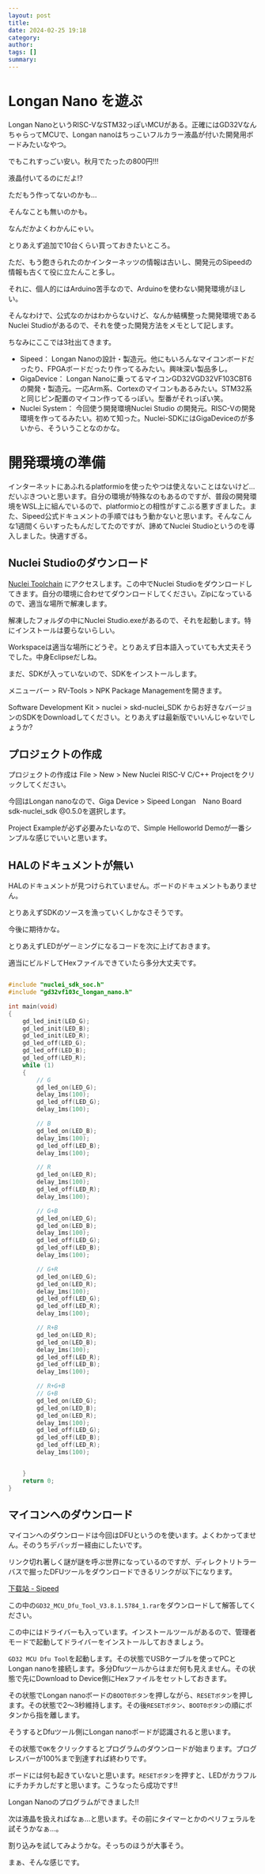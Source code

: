 ```yaml
---
layout: post
title: 
date: 2024-02-25 19:18
category: 
author: 
tags: []
summary: 
---
```


# Longan Nano を遊ぶ

Longan NanoというRISC-VなSTM32っぽいMCUがある。正確にはGD32VなんちゃらってMCUで、Longan nanoはちっこいフルカラー液晶が付いた開発用ボードみたいなやつ。

でもこれすっごい安い。秋月でたったの800円!!!

液晶付いてるのにだよ!?

ただもう作ってないのかも…

そんなことも無いのかも。

なんだかよくわかんにゃい。

とりあえず追加で10台くらい買っておきたいところ。

ただ、もう飽きられたのかインターネッツの情報は古いし、開発元のSipeedの情報も古くて役に立たんこと多し。

それに、個人的にはArduino苦手なので、Arduinoを使わない開発環境がほしい。

そんなわけで、公式なのかはわからないけど、なんか結構整った開発環境であるNuclei Studioがあるので、それを使った開発方法をメモとして記します。

ちなみにここでは3社出てきます。

- Sipeed： Longan Nanoの設計・製造元。他にもいろんなマイコンボードだったり、FPGAボードだったり作ってるみたい。興味深い製品多し。
- GigaDevice： Longan Nanoに乗ってるマイコンGD32VGD32VF103CBT6の開発・製造元。一応Arm系、Cortexのマイコンもあるみたい。STM32系と同じピン配置のマイコン作ってるっぽい。型番がそれっぽい笑。
- Nuclei System： 今回使う開発環境Nuclei Studio の開発元。RISC-Vの開発環境を作ってるみたい。初めて知った。Nuclei-SDKにはGigaDeviceのが多いから、そういうことなのかな。

# 開発環境の準備

インターネットにあふれるplatformioを使ったやつは使えないことはないけど…だいぶきついと思います。自分の環境が特殊なのもあるのですが、普段の開発環境をWSL上に組んでいるので、platformioとの相性がすこぶる悪すぎました。また、Sipeed公式ドキュメントの手順ではもう動かないと思います。そんなこんな1週間くらいすったもんだしてたのですが、諦めてNuclei Studioというのを導入しました。快適すぎる。

## Nuclei Studioのダウンロード

[Nuclei Toolchain](https://www.nucleisys.com/download.php) にアクセスします。この中でNuclei Studioをダウンロードしてきます。自分の環境に合わせてダウンロードしてください。Zipになっているので、適当な場所で解凍します。

解凍したフォルダの中にNuclei Studio.exeがあるので、それを起動します。特にインストールは要らないらしい。

Workspaceは適当な場所にどうぞ。とりあえず日本語入っていても大丈夫そうでした。中身Eclipseだしね。

まだ、SDKが入っていないので、SDKをインストールします。

メニューバー > RV-Tools > NPK Package Managementを開きます。

Software Development Kit > nuclei > skd-nuclei_SDK からお好きなバージョンのSDKをDownloadしてください。とりあえずは最新版でいいんじゃないでしょうか?

## プロジェクトの作成

プロジェクトの作成は File > New > New Nuclei RISC-V C/C++ Projectをクリックしてください。

今回はLongan nanoなので、Giga Device > Sipeed Longan　Nano Board sdk-nuclei_sdk @0.5.0を選択します。

Project Exampleが必ず必要みたいなので、Simple Helloworld Demoが一番シンプルな感じでいいと思います。

## HALのドキュメントが無い

HALのドキュメントが見つけられていません。ボードのドキュメントもありません。

とりあえずSDKのソースを漁っていくしかなさそうです。

今後に期待かな。

とりあえずLEDがゲーミングになるコードを次に上げておきます。

適当にビルドしてHexファイルできていたら多分大丈夫です。

```main.c

#include "nuclei_sdk_soc.h"
#include "gd32vf103c_longan_nano.h"

int main(void)
{
    gd_led_init(LED_G);
    gd_led_init(LED_B);
    gd_led_init(LED_R);
    gd_led_off(LED_G);
    gd_led_off(LED_B);
    gd_led_off(LED_R);
    while (1)
    {
    	// G
        gd_led_on(LED_G);
        delay_1ms(100);
        gd_led_off(LED_G);
        delay_1ms(100);

        // B
        gd_led_on(LED_B);
        delay_1ms(100);
        gd_led_off(LED_B);
        delay_1ms(100);

        // R
        gd_led_on(LED_R);
        delay_1ms(100);
        gd_led_off(LED_R);
        delay_1ms(100);

        // G+B
        gd_led_on(LED_G);
        gd_led_on(LED_B);
        delay_1ms(100);
        gd_led_off(LED_G);
        gd_led_off(LED_B);
        delay_1ms(100);

        // G+R
        gd_led_on(LED_G);
        gd_led_on(LED_R);
        delay_1ms(100);
        gd_led_off(LED_G);
        gd_led_off(LED_R);
        delay_1ms(100);

        // R+B
        gd_led_on(LED_R);
        gd_led_on(LED_B);
        delay_1ms(100);
        gd_led_off(LED_R);
        gd_led_off(LED_B);
        delay_1ms(100);

        // R+G+B
        // G+B
        gd_led_on(LED_G);
        gd_led_on(LED_B);
        gd_led_on(LED_R);
        delay_1ms(100);
        gd_led_off(LED_G);
        gd_led_off(LED_B);
        gd_led_off(LED_R);
        delay_1ms(100);


    }
    return 0;
}

```

## マイコンへのダウンロード

マイコンへのダウンロードは今回はDFUというのを使います。よくわかってません。そのうちデバッガー経由にしたいです。

リンク切れ著しく謎が謎を呼ぶ世界になっているのですが、ディレクトリトラーバスで掘ったDFUツールをダウンロードできるリンクが以下になります。

[下载站 - Sipeed](https://dl.sipeed.com/shareURL/others/Longan_nano/Nano/Tools)

この中の`GD32_MCU_Dfu_Tool_V3.8.1.5784_1.rar`をダウンロードして解答してください。

この中にはドライバーも入っています。インストールツールがあるので、管理者モードで起動してドライバーをインストールしておきましょう。

`GD32 MCU Dfu Tool`を起動します。その状態でUSBケーブルを使ってPCとLongan nanoを接続します。多分Dfuツールからはまだ何も見えません。その状態で先にDownload to Device側にHexファイルをセットしておきます。

その状態でLongan nanoボードの`BOOT0ボタン`を押しながら、`RESETボタン`を押します。その状態で2～3秒維持します。その後`RESETボタン`、`BOOT0ボタン`の順にボタンから指を離します。

そうするとDfuツール側にLongan nanoボードが認識されると思います。

その状態で`OK`をクリックするとプログラムのダウンロードが始まります。プログレスバーが100%まで到達すれば終わりです。

ボードには何も起きていないと思います。`RESETボタン`を押すと、LEDがカラフルにチカチカしだすと思います。こうなったら成功です!!

Longan Nanoのプログラムができました!!

次は液晶を扱えればなぁ…と思います。その前にタイマーとかのペリフェラルを試そうかなぁ…。

割り込みを試してみようかな。そっちのほうが大事そう。

まぁ、そんな感じです。
